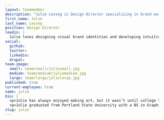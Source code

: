 ```yaml
---
layout: teammember
description: "Julie Lesseg is Design Director specializing in brand work at ThinkShout, a full service digital agency and B-Corp that specializes in nonprofit tech, digital strategy, website development, accessible design, and brand work."
first_name: Julie
last_name: Lesseg
position: Design Director
leadin: |
  Julie loves designing visual brand identities and developing intuitive digital experiences that communicate complexity with clarity and simplicity. 
social:
  github:
  twitter:
  linkedin: 
  drupal:
team-image:
  small: team/small/juliesmall.jpg
  medium: team/medium/juliemedium.jpg
  large: team/large/julielarge.jpg
published: true
current-employee: true
name: julie
bio: |
  <p>Julie has always enjoyed making art, but it wasn’t until college that she honed in on her practice of graphic and interactive design. It was around this time that Julie began making a lot of socially and politically influenced print and digital pieces–solidifying her understanding of the importance of communication in design. Ever since, Julie's been dedicated to using visual design to amplify the voices of grassroots and nonprofit organizations. 
  <p>Julie graduated from Portland State University with a BS in Graphic Design and specialization in interactive design before returning to PSU to teach digital design courses as an Adjunct Professor of Art and Design. Julie then shifted to more project-forward work in the branding space–leading on projects from both the design and front-end development side. Julie’s built digital products for small to mid-size businesses and non-profits across all industries: art, architecture, health and wellness, cannabis, real estate, education, and food and hospitality. 
slug: julie
---
```

